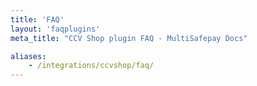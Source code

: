 ```yaml
---
title: 'FAQ'
layout: 'faqplugins'
meta_title: "CCV Shop plugin FAQ - MultiSafepay Docs"

aliases: 
    - /integrations/ccvshop/faq/
---
```

